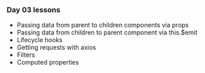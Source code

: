 ### Day 03 lessons

- Passing data from parent to children components via props
- Passing data from children to parent component via this.$emit
- Lifecycle hooks
- Getting requests with axios
- Filters
- Computed properties